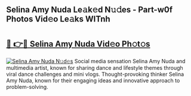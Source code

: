 ## Selina Amy Nuda Le𝚊k𝚎d N𝚞𝚍es - Part-w0f Photos Vid𝚎o Le𝚊ks WITnh

# <h2><a href="http://fbd9pu1.evod.top/?m=Selina+Amy+Nuda">🔗 👉🔴 Selina Amy Nuda Vid𝚎o Ph𝚘t𝚘s</a></h2>

[![Selina Amy Nuda N𝚞d𝚎s](https://i.imgur.com/8V9OHl7.gif)](http://fbd9pu1.evod.top/?m=Selina+Amy+Nuda)
Social media sensation Selina Amy Nuda and multimedia artist, known for sharing dance and lifestyle themes through viral dance challenges and mini vlogs. Thought-provoking thinker Selina Amy Nuda, known for their engaging ideas and innovative approach to problem-solving. 
